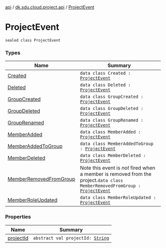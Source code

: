[api](../../index.md) / [dk.sdu.cloud.project.api](../index.md) / [ProjectEvent](./index.md)

# ProjectEvent

`sealed class ProjectEvent`

### Types

| Name | Summary |
|---|---|
| [Created](-created/index.md) | `data class Created : `[`ProjectEvent`](./index.md) |
| [Deleted](-deleted/index.md) | `data class Deleted : `[`ProjectEvent`](./index.md) |
| [GroupCreated](-group-created/index.md) | `data class GroupCreated : `[`ProjectEvent`](./index.md) |
| [GroupDeleted](-group-deleted/index.md) | `data class GroupDeleted : `[`ProjectEvent`](./index.md) |
| [GroupRenamed](-group-renamed/index.md) | `data class GroupRenamed : `[`ProjectEvent`](./index.md) |
| [MemberAdded](-member-added/index.md) | `data class MemberAdded : `[`ProjectEvent`](./index.md) |
| [MemberAddedToGroup](-member-added-to-group/index.md) | `data class MemberAddedToGroup : `[`ProjectEvent`](./index.md) |
| [MemberDeleted](-member-deleted/index.md) | `data class MemberDeleted : `[`ProjectEvent`](./index.md) |
| [MemberRemovedFromGroup](-member-removed-from-group/index.md) | Note this event is *not* fired when a member is removed from the project.`data class MemberRemovedFromGroup : `[`ProjectEvent`](./index.md) |
| [MemberRoleUpdated](-member-role-updated/index.md) | `data class MemberRoleUpdated : `[`ProjectEvent`](./index.md) |

### Properties

| Name | Summary |
|---|---|
| [projectId](project-id.md) | `abstract val projectId: `[`String`](https://kotlinlang.org/api/latest/jvm/stdlib/kotlin/-string/index.html) |
